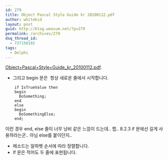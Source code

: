 ```yaml
---
id: 279
title: Object Pascal Style Guide kr 20100112.pdf
author: whitekid
layout: post
guid: http://blog.woosum.net/?p=279
permalink: /archives/279
dsq_thread_id:
  - 737150102
tags:
  - Delphi
---
```

[Object+Pascal+Style+Guide\_kr\_20100112.pdf][1].

  * 그리고 begin 문은  항상 새로운 줄에서 시작합니다.
```
    if IsTrueValue then
    begin
      DoSomething;
    end
    else
    begin
      DoSomethingElse;
    end;
```
이런 경우 end, else 줄이 너무 낭비 같은 느낌이 드는데.. 쩝.. 8.2.3 if 문에선 길게 사용하라는군.. 아님 else를 붙이던지..

  * 메소드는 알파벳 순서에 따라 정렬합니다.
  * If 문은 적어도 두 줄에 표현됩니다.

 [1]: http://bit.ly/9n00Pz